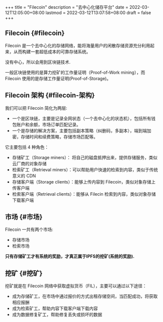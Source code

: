 +++
title = "Filecoin"
description = "去中心化储存平台"
date = 2022-03-12T12:05:00+08:00
lastmod = 2022-03-12T13:07:58+08:00
draft = false
+++

## Filecoin {#filecoin}

Filecoin 是一个去中心化的存储网络，能将海量用户的闲散存储资源充分利用起来，从而构建一套超低成本的可靠存储系统。

没有中心，所以会用到区块链技术.

一般区块链使用的是算力挖矿的工作量证明（Proof-of-Work mining），而 Filecoin 使用的是存储工作量证明(Proof-of-Storage)。


## Filecoin 架构 {#filecoin-架构}

我们可以把 Filecoin 简化为两层:

-   一个是区块链，主要是记录全网状态（一个去中心化的状态机），包括所有钱包账户和余额，市场订单匹配记录。
-   一个是存储的解决方案，主要包括副本策略（纠删码，多副本），端到端加密，存储时间和续费策略，存储市场匹配等。

它主要包括 4 种角色：

-   存储矿工（Storage miners）： 将自己的磁盘抵押出来，提供存储服务，类似云厂商的对象存储
-   检索矿工（Retrieval miners）：可以帮助用户快速的检索到内容，类似于传统意义的 CDN
-   存储客户端（Storage clients）：能够上传内容到 Filecoin，类似对象存储上传客户端
-   检索客户端（Retrieval clients）：能够从 Filecin 检索到内容，类似对象存储下载客户端


## 市场 {#市场}

Filecoin 一共有两个市场:

-   存储市场
-   检索市场

**只有存储矿工才有系统的奖励，才真正属于IPFS的挖矿(系统的奖励).**


## 挖矿 {#挖矿}

挖矿就是在 Filecoin 网络中获取虚拟货币（FIL），主要可以通过以下途径：

-   成为存储矿工，在市场中通过报价的方式出租存储空间，当匹配成功，将获取相应报酬
-   成为检索矿工，帮助内容下载客户端下载内容
-   成为数据修复矿工，帮助修复丢失或损坏的数据